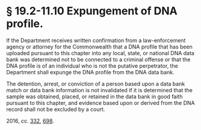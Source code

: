 # § 19.2-11.10 Expungement of DNA profile.

<p>If the Department receives written confirmation from a law-enforcement agency or attorney for the Commonwealth that a DNA profile that has been uploaded pursuant to this chapter into any local, state, or national DNA data bank was determined not to be connected to a criminal offense or that the DNA profile is of an individual who is not the putative perpetrator, the Department shall expunge the DNA profile from the DNA data bank.</p><p>The detention, arrest, or conviction of a person based upon a data bank match or data bank information is not invalidated if it is determined that the sample was obtained, placed, or retained in the data bank in good faith pursuant to this chapter, and evidence based upon or derived from the DNA record shall not be excluded by a court.</p><p>2016, cc. <a href='http://lis.virginia.gov/cgi-bin/legp604.exe?161+ful+CHAP0332'>332</a>, <a href='http://lis.virginia.gov/cgi-bin/legp604.exe?161+ful+CHAP0698'>698</a>.</p>